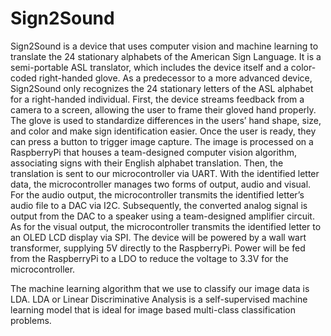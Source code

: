 # Sign2Sound
Sign2Sound is a device that uses computer vision and machine learning to translate the 24 stationary alphabets of the American Sign Language. It is a semi-portable ASL translator, which includes the device itself and a color-coded right-handed glove. As a predecessor to a more advanced device, Sign2Sound only recognizes the 24 stationary letters of the ASL alphabet for a right-handed individual. First, the device streams feedback from a camera to a screen, allowing the user to frame their gloved hand properly. The glove is used to standardize differences in the users’ hand shape, size, and color and make sign identification easier. Once the user is ready, they can press a button to trigger image capture. The image is processed on a RaspberryPi that houses a team-designed computer vision algorithm, associating signs with their English alphabet translation. Then, the translation is sent to our microcontroller via UART. With the identified letter data, the microcontroller manages two forms of output, audio and visual. For the audio output, the microcontroller transmits the identified letter’s audio file to a DAC via I2C. Subsequently, the converted analog signal is output from the DAC to a speaker using a team-designed amplifier circuit. As for the visual output, the microcontroller transmits the identified letter to an OLED LCD display via SPI. The device will be powered by a wall wart transformer, supplying 5V directly to the RaspberryPi. Power will be fed from the RaspberryPi to a LDO to reduce the voltage to 3.3V for the microcontroller.

The machine learning algorithm that we use to classify our image data is LDA. LDA or Linear Discriminative Analysis is a self-supervised machine learning model that is ideal for image based multi-class classification problems. 
